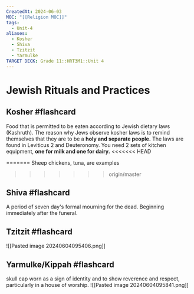 ```yaml
---
CreatedAt: 2024-06-03
MOC: "[[Religion MOC]]"
tags:
  - Unit-4
aliases:
  - Kosher
  - Shiva
  - Tzitzit
  - Yarmulke
TARGET DECK: Grade 11::HRT3M1::Unit 4
---
```


# Jewish Rituals and Practices


## Kosher #flashcard 
Food that is permitted to be eaten according to Jewish dietary laws (Kashruth).
The reason why Jews observe kosher laws is to remind themselves that they are to be a **holy and separate people.**
The laws are found in Leviticus 2 and Deuteronomy. You need 2 sets of kitchen equipment, **one for milk and one for dairy.** 
<<<<<<< HEAD
<!--ID: 1717533948808-->

=======
Sheep chickens, tuna, are examples
<!--ID: 1717533468908-->
>>>>>>> origin/master


## Shiva #flashcard 
A period of seven day's formal mourning for the dead. Beginning immediately after the funeral.
<!--ID: 1717533948811-->



## Tzitzit #flashcard  
![[Pasted image 20240604095406.png]]

## Yarmulke/Kippah #flashcard 
skull cap worn as a sign of identity and to show reverence and respect, particularly in a house of worship.
![[Pasted image 20240604095841.png]]
<!--ID: 1717533948813-->
